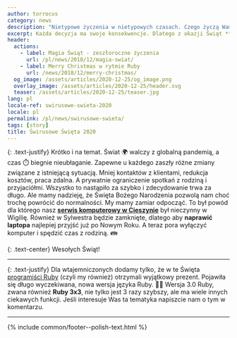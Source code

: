```yaml
---
author: torrocus
category: news
description: "Nietypowe życzenia w nietypowych czasach. Czego życzą Wam programiści i serwis komputerowy w Cieszynie?"
excerpt: Każda decyzja ma swoje konsekwencje. Dlatego z okazji Świąt **życzymy Wam dobrych decyzji i dużo zdrowia** 🎄🎅 - bez (ś)wirusów. 🦠  Niech miłość bliskich ❤️  będzie największym podarkiem. 🎁
header:
  actions:
    - label: Magia Świąt - zeszłoroczne życzenia
      url: /pl/news/2018/12/magia-swiat/
    - label: Merry Christmas w rytmie Ruby
      url: /news/2018/12/merry-christmas/
  og_image: /assets/articles/2020-12-25/og_image.png
  overlay_image: /assets/articles/2020-12-25/header.svg
  teaser: /assets/articles/2020-12-25/teaser.jpg
lang: pl
locale-ref: swirusowe-swieta-2020
locale: pl
permalink: /pl/news/swirusowe-swieta/
tags: [story]
title: Świrusowe Święta 2020
---
```


{: .text-justify}
Krótko i na temat.
Świat 🌍 walczy z globalną pandemią, a czas ⏱️ biegnie nieubłaganie.
Zapewne u każdego zaszły różne zmiany związane z istniejącą sytuacją.
Mniej kontaktów z klientami, redukcja kosztów, praca zdalna.
A prywatnie ograniczenie spotkań z rodziną i przyjaciółmi.
Wszystko to nastąpiło za szybko i zdecydowanie trwa za długo.
Ale mamy nadzieję, że Święta Bożego Narodzenia pozwolą nam choć trochę powrócić do normalności.
My mamy zamiar odpocząć.
To był powód dla którego nasz [**serwis komputerowy w Cieszynie**](https://fractalsoft.org/pl/cieszyn) był nieczynny w Wigilię.
Również w Sylwestra będzie zamknięte,
dlatego aby **naprawić laptopa** najlepiej przyjść już po Nowym Roku.
A teraz pora wyłączyć komputer i spędzić czas z rodziną. 👪

{: .text-center}
Wesołych Świąt!

----

{: .text-justify}
Dla wtajemniczonych dodamy tylko, że w te Święta [programiści Ruby](https://fractalsoft.org/pl) (czyli my również) otrzymali wyjątkowy prezent.
Pojawiła się długo wyczekiwana, nowa wersja języka Ruby.
💖💎
Wersja 3.0 Ruby, zwana również **Ruby 3x3**,
nie tylko jest 3 razy szybszy, ale ma wiele innych ciekawych funkcji.
Jeśli interesuje Was ta tematyka napiszcie nam o tym w komentarzu.

----
{% include common/footer--polish-text.html %}
